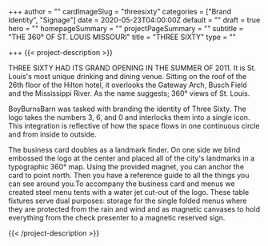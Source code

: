 +++
author = ""
cardImageSlug = "threesixty"
categories = ["Brand Identity", "Signage"]
date = 2020-05-23T04:00:00Z
default = ""
draft = true
hero = ""
homepageSummary = ""
projectPageSummary = ""
subtitle = "THE 360° OF ST. LOUIS MISSOURI"
title = "THREE SIXTY"
type = ""

+++
{{< project-description >}}
<p>THREE SIXTY HAD ITS GRAND OPENING IN THE SUMMER OF 2011. It is St. Louis's most unique drinking and dining venue. Sitting on the roof of the 26th floor of the Hilton hotel, it overlooks the Gateway Arch, Busch Field and the Mississippi River. As the name suggests; 360° views of St. Louis.</p>
<p>BoyBurnsBarn was tasked with branding the identity of Three Sixty. The logo takes the numbers 3, 6, and 0 and interlocks them into a single icon. This integration is reflective of how the space flows in one continuous circle and from inside to outside.</p>
<p>The business card doubles as a landmark finder. On one side we blind embossed the logo at the center and placed all of the city's landmarks in a typographic 360° map. Using the provided magnet, you can anchor the card to point north. Then you have a reference guide to all the things you can see around you.To accompany the business card and menus we created steel menu tents with a water jet cut-out of the logo. These table fixtures serve dual purposes: storage for the single folded menus where they are protected from the rain and wind and as magnetic canvases to hold everything from the check presenter to a magnetic reserved sign.</p>
{{< /project-description >}}